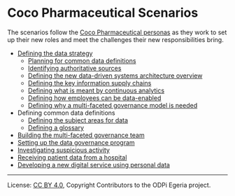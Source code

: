 <!-- SPDX-License-Identifier: CC-BY-4.0 -->
<!-- Copyright Contributors to the ODPi Egeria project. -->

# Coco Pharmaceutical Scenarios

The scenarios follow the [Coco Pharmaceutical personas](../personas/README.md) as they work to
set up their new roles and meet the challenges their new responsibilities bring.

* [Defining the data strategy](defining-the-data-strategy)
   * [Planning for common data definitions](planning-for-common-data-definitions)
   * [Identifying authoritative sources](identifying-authoritative-sources)
   * [Defining the new data-driven systems architecture overview](defining-new-systems-architecture-overview)
   * [Defining the key information supply chains](defining-information-supply-chains)
   * [Defining what is meant by continuous analytics](defining-continuous-analytics)
   * [Defining how employees can be data-enabled](defining-data-enabled-employees)
   * [Defining why a multi-faceted governance model is needed](defining-multi-faceted-governance)
* Defining common data definitions
   * [Defining the subject areas for data](defining-subject-areas)
   * [Defining a glossary](defining-a-glossary)
* [Building the multi-faceted governance team](building-the-governance-team)
* [Setting up the data governance program](creating-data-governance-program)
* [Investigating suspicious activity](investigating-suspicious-activity)
* [Receiving patient data from a hospital](receiving-patient-data-from-a-hospital)
* [Developing a new digital service using personal data](new-clinical-trials-digital-service)

----
License: [CC BY 4.0](https://creativecommons.org/licenses/by/4.0/),
Copyright Contributors to the ODPi Egeria project.

